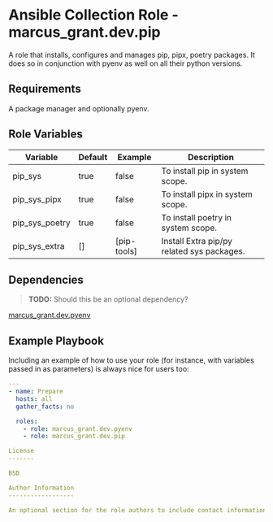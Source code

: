 # Ansible Collection Role - marcus_grant.dev.pip

A role that installs, configures and manages pip, pipx, poetry packages.
It does so in conjunction with pyenv as well on all their python versions.

## Requirements

A package manager and optionally pyenv.

## Role Variables

| Variable       | Default | Example     | Description                                |
| -------------- | ------- | ----------- | ------------------------------------------ |
| pip_sys        | true    | false       | To install pip in system scope.            |
| pip_sys_pipx   | true    | false       | To install pipx in system scope.           |
| pip_sys_poetry | true    | false       | To install poetry in system scope.         |
| pip_sys_extra  | []      | [pip-tools] | Install Extra pip/py related sys packages. |

## Dependencies

>**TODO:** Should this be an optional dependency?

[marcus_grant.dev.pyenv](../pyenv/)

## Example Playbook

Including an example of how to use your role (for instance, with variables passed in as parameters) is always nice for users too:

```yaml
---
- name: Prepare
  hosts: all
  gather_facts: no

  roles:
    - role: marcus_grant.dev.pyenv
    - role: marcus_grant.dev.pip

License
-------

BSD

Author Information
------------------

An optional section for the role authors to include contact information, or a website (HTML is not allowed).
